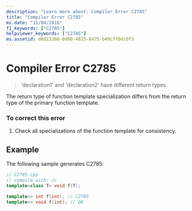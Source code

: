 ```yaml
---
description: "Learn more about: Compiler Error C2785"
title: "Compiler Error C2785"
ms.date: "11/04/2016"
f1_keywords: ["C2785"]
helpviewer_keywords: ["C2785"]
ms.assetid: d8d13360-0d00-4815-8475-b49c7f0dc0f3
---
```

# Compiler Error C2785

> 'declaration1' and 'declaration2' have different return types

The return type of function template specialization differs from the return type of the primary function template.

### To correct this error

1. Check all specializations of the function template for consistency.

## Example

The following sample generates C2785:

```cpp
// C2785.cpp
// compile with: /c
template<class T> void f(T);

template<> int f(int); // C2785
template<> void f(int); // OK
```
